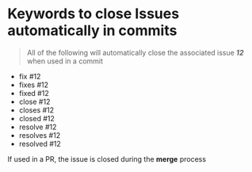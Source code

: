 # Keywords to close Issues automatically in commits

> All of the following will automatically close the associated issue ___12___ when used in a commit

- fix #12
- fixes #12
- fixed #12
- close #12
- closes #12
- closed #12
- resolve #12
- resolves #12
- resolved #12

If used in a PR, the issue is closed during the __merge__ process
